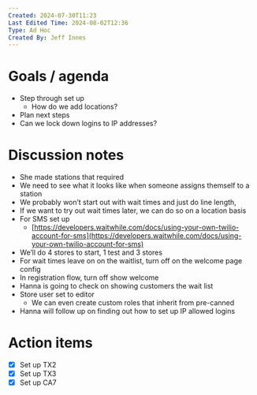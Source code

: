 ```yaml
---
Created: 2024-07-30T11:23
Last Edited Time: 2024-08-02T12:36
Type: Ad Hoc
Created By: Jeff Innes
---
```

# Goals / agenda

- Step through set up
    - How do we add locations?
- Plan next steps
- Can we lock down logins to IP addresses?

# Discussion notes

- She made stations that required
- We need to see what it looks like when someone assigns themself to a station
- We probably won’t start out with wait times and just do line length,
- If we want to try out wait times later, we can do so on a location basis
- For SMS set up
    - [https://developers.waitwhile.com/docs/using-your-own-twilio-account-for-sms](https://developers.waitwhile.com/docs/using-your-own-twilio-account-for-sms)
- We’ll do 4 stores to start, 1 test and 3 stores
- For wait times leave on on the waitlist, turn off on the welcome page config
- In registration flow, turn off show welcome
- Hanna is going to check on showing customers the wait list
- Store user set to editor
    - We can even create custom roles that inherit from pre-canned
- Hanna will follow up on finding out how to set up IP allowed logins

# Action items

- [x] Set up TX2
- [x] Set up TX3
- [x] Set up CA7